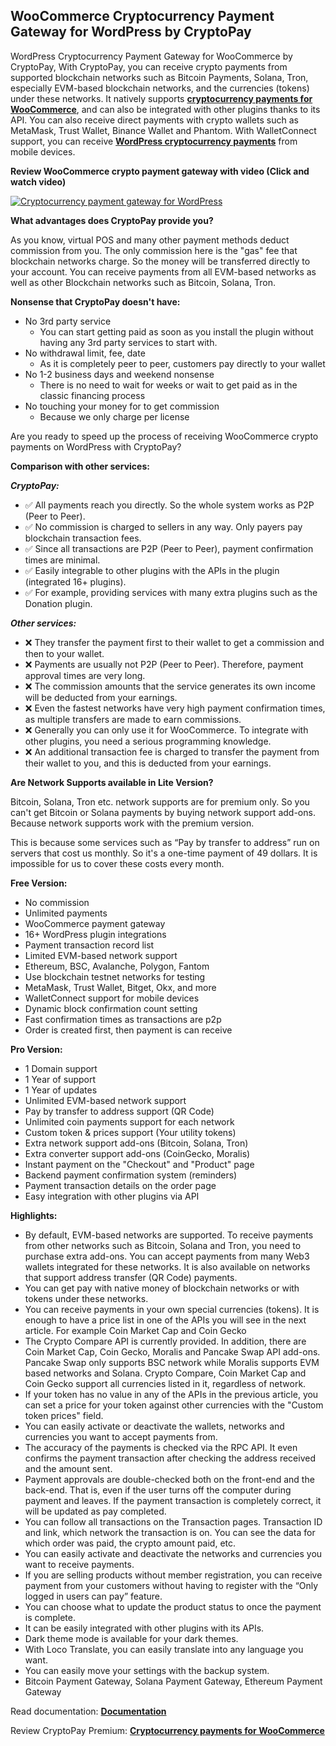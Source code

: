 ## WooCommerce Cryptocurrency Payment Gateway for WordPress by CryptoPay 

WordPress Cryptocurrency Payment Gateway for WooCommerce by CryptoPay, With CryptoPay, you can receive crypto payments from supported blockchain networks such as Bitcoin Payments, Solana, Tron, especially EVM-based blockchain networks, and the currencies (tokens) under these networks. It natively supports **<a href="https://beycanpress.com/cryptopay/?utm_source=github&utm_medium=cryptopay_lite">cryptocurrency payments for WooCommerce</a>**, and can also be integrated with other plugins thanks to its API. You can also receive direct payments with crypto wallets such as MetaMask, Trust Wallet, Binance Wallet and Phantom. With WalletConnect support, you can receive **<a href="https://beycanpress.com/cryptopay/?utm_source=github&utm_medium=cryptopay_lite">WordPress cryptocurrency payments</a>** from mobile devices.


**Review WooCommerce crypto payment gateway with video (Click and watch video)** 

[![Cryptocurrency payment gateway for WordPress](https://img.youtube.com/vi/3vaoFL4XG10/0.jpg)](https://www.youtube.com/watch?v=3vaoFL4XG10)


**What advantages does CryptoPay provide you?**

As you know, virtual POS and many other payment methods deduct commission from you. The only commission here is the "gas" fee that blockchain networks charge. So the money will be transferred directly to your account. You can receive payments from all EVM-based networks as well as other Blockchain networks such as Bitcoin, Solana, Tron.

**Nonsense that CryptoPay doesn't have:**

* No 3rd party service
    * You can start getting paid as soon as you install the plugin without having any 3rd party services to start with.
* No withdrawal limit, fee, date
    * As it is completely peer to peer, customers pay directly to your wallet
* No 1-2 business days and weekend nonsense
    * There is no need to wait for weeks or wait to get paid as in the classic financing process
* No touching your money for to get commission
    * Because we only charge per license

Are you ready to speed up the process of receiving WooCommerce crypto payments on WordPress with CryptoPay?

**Comparison with other services:**

***CryptoPay:***

* ✅ All payments reach you directly. So the whole system works as P2P (Peer to Peer).
* ✅ No commission is charged to sellers in any way. Only payers pay blockchain transaction fees.
* ✅ Since all transactions are P2P (Peer to Peer), payment confirmation times are minimal.
* ✅ Easily integrable to other plugins with the APIs in the plugin (integrated 16+ plugins).
* ✅ For example, providing services with many extra plugins such as the Donation plugin.

***Other services:***

* ❌ They transfer the payment first to their wallet to get a commission and then to your wallet.
* ❌ Payments are usually not P2P (Peer to Peer). Therefore, payment approval times are very long.
* ❌ The commission amounts that the service generates its own income will be deducted from your earnings.
* ❌ Even the fastest networks have very high payment confirmation times, as multiple transfers are made to earn commissions.
* ❌ Generally you can only use it for WooCommerce. To integrate with other plugins, you need a serious programming knowledge.
* ❌ An additional transaction fee is charged to transfer the payment from their wallet to you, and this is deducted from your earnings.

**Are Network Supports available in Lite Version?**

Bitcoin, Solana, Tron etc. network supports are for premium only. So you can't get Bitcoin or Solana payments by buying network support add-ons. Because network supports work with the premium version.

This is because some services such as “Pay by transfer to address” run on servers that cost us monthly. So it's a one-time payment of 49 dollars. It is impossible for us to cover these costs every month.

**Free Version:**

* No commission
* Unlimited payments
* WooCommerce payment gateway
* 16+ WordPress plugin integrations
* Payment transaction record list
* Limited EVM-based network support
* Ethereum, BSC, Avalanche, Polygon, Fantom
* Use blockchain testnet networks for testing
* MetaMask, Trust Wallet, Bitget, Okx, and more
* WalletConnect support for mobile devices
* Dynamic block confirmation count setting
* Fast confirmation times as transactions are p2p
* Order is created first, then payment is can receive

**Pro Version:**

* 1 Domain support
* 1 Year of support
* 1 Year of updates
* Unlimited EVM-based network support
* Pay by transfer to address support (QR Code)
* Unlimited coin payments support for each network
* Custom token & prices support (Your utility tokens)
* Extra network support add-ons (Bitcoin, Solana, Tron)
* Extra converter support add-ons (CoinGecko, Moralis)
* Instant payment on the "Checkout" and "Product" page
* Backend payment confirmation system (reminders)
* Payment transaction details on the order page
* Easy integration with other plugins via API

**Highlights:**

* By default, EVM-based networks are supported. To receive payments from other networks such as Bitcoin, Solana and Tron, you need to purchase extra add-ons. You can accept payments from many Web3 wallets integrated for these networks. It is also available on networks that support address transfer (QR Code) payments.
* You can get pay with native money of blockchain networks or with tokens under these networks.
* You can receive payments in your own special currencies (tokens). It is enough to have a price list in one of the APIs you will see in the next article. For example Coin Market Cap and Coin Gecko
* The Crypto Compare API is currently provided. In addition, there are Coin Market Cap, Coin Gecko, Moralis and Pancake Swap API add-ons. Pancake Swap only supports BSC network while Moralis supports EVM based networks and Solana. Crypto Compare, Coin Market Cap and Coin Gecko support all currencies listed in it, regardless of network.
* If your token has no value in any of the APIs in the previous article, you can set a price for your token against other currencies with the "Custom token prices" field.
* You can easily activate or deactivate the wallets, networks and currencies you want to accept payments from.
* The accuracy of the payments is checked via the RPC API. It even confirms the payment transaction after checking the address received and the amount sent.
* Payment approvals are double-checked both on the front-end and the back-end. That is, even if the user turns off the computer during payment and leaves. If the payment transaction is completely correct, it will be updated as pay completed.
* You can follow all transactions on the Transaction pages. Transaction ID and link, which network the transaction is on. You can see the data for which order was paid, the crypto amount paid, etc.
* You can easily activate and deactivate the networks and currencies you want to receive payments.
* If you are selling products without member registration, you can receive payment from your customers without having to register with the “Only logged in users can pay” feature.
* You can choose what to update the product status to once the payment is complete.
* It can be easily integrated with other plugins with its APIs.
* Dark theme mode is available for your dark themes.
* With Loco Translate, you can easily translate into any language you want.
* You can easily move your settings with the backup system.
* Bitcoin Payment Gateway, Solana Payment Gateway, Ethereum Payment Gateway


Read documentation: **<a href="https://beycanpress.gitbook.io/cryptopay-docs/" target="_blank">Documentation</a>**

Review CryptoPay Premium: **<a href="https://beycanpress.com/cryptopay/?utm_source=github&utm_medium=cryptopay_lite">Cryptocurrency payments for WooCommerce</a>**